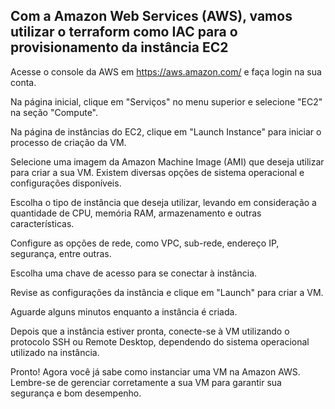Com a Amazon Web Services (AWS), vamos utilizar o terraform como IAC para o provisionamento da instância EC2
-----------------------------------------

Acesse o console da AWS em https://aws.amazon.com/ e faça login na sua conta.

Na página inicial, clique em "Serviços" no menu superior e selecione "EC2" na seção "Compute".

Na página de instâncias do EC2, clique em "Launch Instance" para iniciar o processo de criação da VM.

Selecione uma imagem da Amazon Machine Image (AMI) que deseja utilizar para criar a sua VM. Existem diversas opções de sistema operacional e configurações disponíveis.

Escolha o tipo de instância que deseja utilizar, levando em consideração a quantidade de CPU, memória RAM, armazenamento e outras características.

Configure as opções de rede, como VPC, sub-rede, endereço IP, segurança, entre outras.

Escolha uma chave de acesso para se conectar à instância.

Revise as configurações da instância e clique em "Launch" para criar a VM.

Aguarde alguns minutos enquanto a instância é criada.

Depois que a instância estiver pronta, conecte-se à VM utilizando o protocolo SSH ou Remote Desktop, dependendo do sistema operacional utilizado na instância.

Pronto! Agora você já sabe como instanciar uma VM na Amazon AWS. Lembre-se de gerenciar corretamente a sua VM para garantir sua segurança e bom desempenho.
